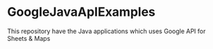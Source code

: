 # GoogleJavaApIExamples
This repository have the Java applications which uses Google API for Sheets &amp; Maps
